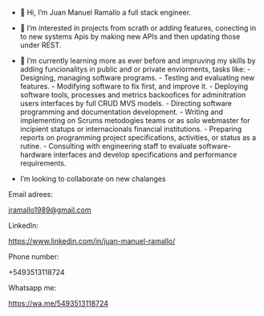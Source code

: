 - 👋 Hi, I’m Juan Manuel Ramallo a full stack engineer.

- 👀 I’m interested in projects from scrath or adding features, conecting in to new systems Apis by making new APIs and then updating those under REST.
 
- 🌱 I’m currently learning more as ever before and impruving my skills by adding  funcionalitys in public and or  private enviorments, tasks like:
      - Designing, managing software programs.
      - Testing and evaluating new features.
      - Modifying software to fix first,  and improve it. 
      - Deploying software tools, processes and metrics backoofices for  adminitration users interfaces by full CRUD MVS models.
      - Directing software programming and documentation development.
      - Writing and implementing on Scrums metodogies  teams or as solo webmaster for incipient statups or internacionals financial institutions.
      - Preparing reports on programming project specifications, activities, or status as a rutine.
      - Consulting with engineering staff to evaluate software-hardware interfaces and develop specifications and performance requirements.
  
-  I’m looking to collaborate on new chalanges


Email adrees:

jramallo1989@gmail.com

LinkedIn:

https://www.linkedin.com/in/juan-manuel-ramallo/

Phone number: 

+5493513118724

Whatsapp me: 

https://wa.me/5493513118724

